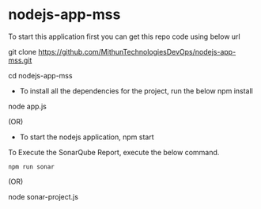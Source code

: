 # nodejs-app-mss

To start this application first you can get this repo code using below url

git clone https://github.com/MithunTechnologiesDevOps/nodejs-app-mss.git

cd nodejs-app-mss

- To install all the dependencies for the project, run the below
	npm install

node app.js 

(OR) 

- To start the nodejs application,
	npm start

To Execute the SonarQube Report, execute the below command.

	npm run sonar

(OR) 

node sonar-project.js
